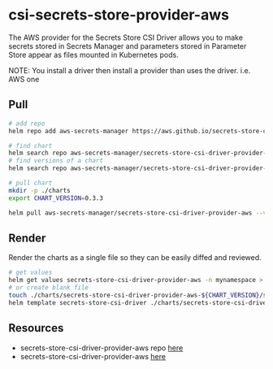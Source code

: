 # csi-secrets-store-provider-aws

The AWS provider for the Secrets Store CSI Driver allows you to make secrets stored in Secrets Manager and parameters stored in Parameter Store appear as files mounted in Kubernetes pods.  

NOTE: You install a driver then install a provider than uses the driver.  i.e. AWS one

## Pull

```sh
# add repo
helm repo add aws-secrets-manager https://aws.github.io/secrets-store-csi-driver-provider-aws

# find chart
helm search repo aws-secrets-manager/secrets-store-csi-driver-provider-aws
# find versions of a chart 
helm search repo aws-secrets-manager/secrets-store-csi-driver-provider-aws --versions   

# pull chart
mkdir -p ./charts
export CHART_VERSION=0.3.3

helm pull aws-secrets-manager/secrets-store-csi-driver-provider-aws --version ${CHART_VERSION} --untar --untardir ./charts/secrets-store-csi-driver-provider-aws-${CHART_VERSION}
```

## Render

Render the charts as a single file so they can be easily diffed and reviewed.  

```sh
# get values 
helm get values secrets-store-csi-driver-provider-aws -n mynamespace > ./charts/secrets-store-csi-driver-provider-aws-${CHART_VERSION}/secrets-store-csi-driver-provider-aws.yaml 
# or create blank file
touch ./charts/secrets-store-csi-driver-provider-aws-${CHART_VERSION}/secrets-store-csi-driver-provider-aws.yaml 
helm template secrets-store-csi-driver ./charts/secrets-store-csi-driver-provider-aws-${CHART_VERSION}/secrets-store-csi-driver-provider-aws -f ./charts/secrets-store-csi-driver-provider-aws-${CHART_VERSION}/secrets-store-csi-driver-provider-aws.yaml --namespace kube-system > ./charts/secrets-store-csi-driver-provider-aws-${CHART_VERSION}-test.yaml
```

## Resources

* secrets-store-csi-driver-provider-aws repo [here](https://github.com/aws/secrets-store-csi-driver-provider-aws)
* secrets-store-csi-driver-provider-aws [here](https://aws.github.io/secrets-store-csi-driver-provider-aws/)  
